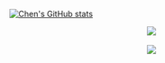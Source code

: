 [![Chen's GitHub stats](https://github-readme-stats.vercel.app/api?username=w20chen)](https://github.com/w20chen/github-readme-stats)
<br>

<div align="center"> 
<img src="https://github-readme-stats.vercel.app/api/top-langs/?username=w20chen&hide_title=true&hide_border=true&layout=compact&langs_count=6&text_color=000&icon_color=fff&bg_color=0,52fa5a,4dfcff,c64dff&theme=graywhite" />
</div><br>

<div align="center">
<img src="https://visitor-badge.glitch.me/badge?page_id=w20chen" />
</div><br>
